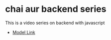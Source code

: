 # chai aur backend series


This is a video series on backend with javascript 
- [Model Link](https://app.eraser.io/workspace/YtPqZ1VogxGy1jzIDkzj)